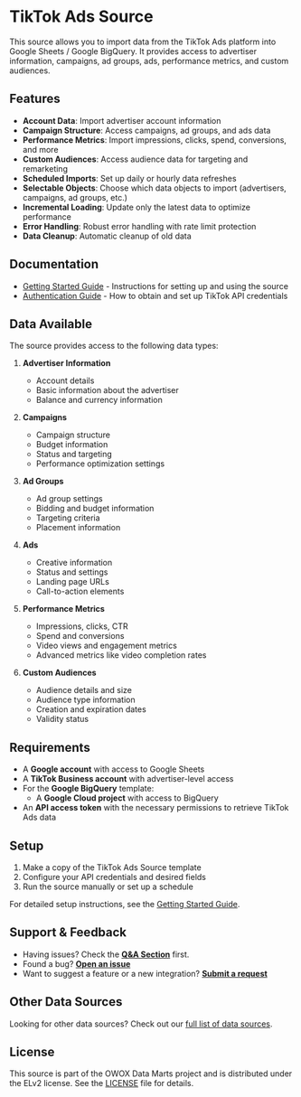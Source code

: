 # TikTok Ads Source

This source allows you to import data from the TikTok Ads platform into Google Sheets / Google BigQuery. It provides access to advertiser information, campaigns, ad groups, ads, performance metrics, and custom audiences.

## Features

- **Account Data**: Import advertiser account information
- **Campaign Structure**: Access campaigns, ad groups, and ads data
- **Performance Metrics**: Import impressions, clicks, spend, conversions, and more
- **Custom Audiences**: Access audience data for targeting and remarketing
- **Scheduled Imports**: Set up daily or hourly data refreshes
- **Selectable Objects**: Choose which data objects to import (advertisers, campaigns, ad groups, etc.)
- **Incremental Loading**: Update only the latest data to optimize performance
- **Error Handling**: Robust error handling with rate limit protection
- **Data Cleanup**: Automatic cleanup of old data

## Documentation

- [Getting Started Guide](GETTING_STARTED.md) - Instructions for setting up and using the source
- [Authentication Guide](CREDENTIALS.md) - How to obtain and set up TikTok API credentials

## Data Available

The source provides access to the following data types:

1. **Advertiser Information**
   - Account details
   - Basic information about the advertiser
   - Balance and currency information

2. **Campaigns**
   - Campaign structure
   - Budget information
   - Status and targeting
   - Performance optimization settings

3. **Ad Groups**
   - Ad group settings
   - Bidding and budget information
   - Targeting criteria
   - Placement information

4. **Ads**
   - Creative information
   - Status and settings
   - Landing page URLs
   - Call-to-action elements

5. **Performance Metrics**
   - Impressions, clicks, CTR
   - Spend and conversions
   - Video views and engagement metrics
   - Advanced metrics like video completion rates

6. **Custom Audiences**
   - Audience details and size
   - Audience type information
   - Creation and expiration dates
   - Validity status

## Requirements

- A **Google account** with access to Google Sheets
- A **TikTok Business account** with advertiser-level access
- For the **Google BigQuery** template:
  - A **Google Cloud project** with access to BigQuery
- An **API access token** with the necessary permissions to retrieve TikTok Ads data

## Setup

1. Make a copy of the TikTok Ads Source template
2. Configure your API credentials and desired fields
3. Run the source manually or set up a schedule

For detailed setup instructions, see the [Getting Started Guide](GETTING_STARTED.md).

## Support & Feedback

- Having issues? Check the [**Q&A Section**](https://github.com/OWOX/owox-data-marts/discussions/categories/q-a) first.
- Found a bug? [**Open an issue**](https://github.com/OWOX/owox-data-marts/issues)
- Want to suggest a feature or a new integration? [**Submit a request**](https://github.com/OWOX/owox-data-marts/discussions)

## Other Data Sources

Looking for other data sources? Check out our [full list of data sources](../../../README.md#data-sources).

## License

This source is part of the OWOX Data Marts project and is distributed under the ELv2 license. See the [LICENSE](/home/vp/github/js-data-connectors/LICENSE) file for details. 